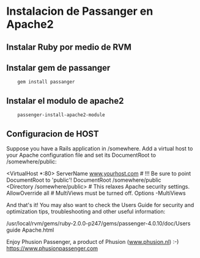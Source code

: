 Instalacion de Passanger en Apache2
===================================

## Instalar Ruby por medio de RVM

## Instalar gem de passanger

		gem install passanger

## Instalar el modulo de apache2
		
		passenger-install-apache2-module

## Configuracion de HOST

Suppose you have a Rails application in /somewhere. Add a virtual host to your
Apache configuration file and set its DocumentRoot to /somewhere/public:

   <VirtualHost *:80>
      ServerName www.yourhost.com
      # !!! Be sure to point DocumentRoot to 'public'!
      DocumentRoot /somewhere/public    
      <Directory /somewhere/public>
         # This relaxes Apache security settings.
         AllowOverride all
         # MultiViews must be turned off.
         Options -MultiViews
      </Directory>
   </VirtualHost>

And that's it! You may also want to check the Users Guide for security and
optimization tips, troubleshooting and other useful information:

  /usr/local/rvm/gems/ruby-2.0.0-p247/gems/passenger-4.0.10/doc/Users guide Apache.html

Enjoy Phusion Passenger, a product of Phusion (www.phusion.nl) :-)
https://www.phusionpassenger.com
